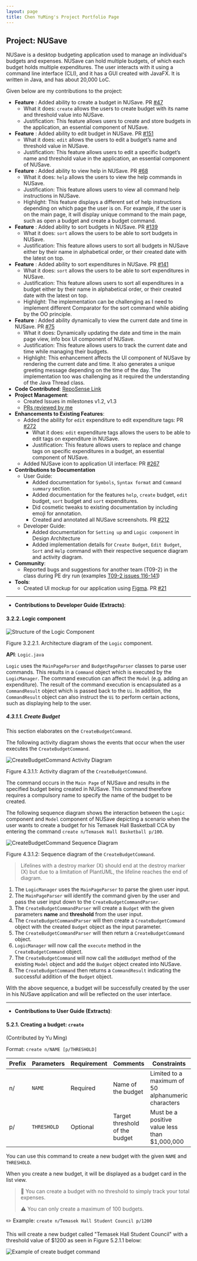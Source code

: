 ```yaml
---
layout: page
title: Chen YuMing's Project Portfolio Page
---
```

## Project: NUSave

NUSave is a desktop budgeting application used to manage an individual's budgets and expenses. NUSave can hold multiple
budgets, of which each budget holds multiple expenditures. The user interacts with it using a command line interface
(CLI), and it has a GUI created with JavaFX. It is written in Java, and has about 20,000 LoC.

Given below are my contributions to the project:
- **Feature** : Added ability to create a budget in NUSave. PR [#47](https://github.com/AY2021S1-CS2103T-T11-4/tp/pull/47)
	- What it does: `create` allows the users to create budget with its name and threshold value into NUSave.
	- Justification: This feature allows users to create and store budgets in the application,
	an essential component of NUSave.
- **Feature** : Added ability to edit budget in NUSave. PR [#151](https://github.com/AY2021S1-CS2103T-T11-4/tp/pull/151)
	- What it does: `edit` allows the users to edit a budget’s name and threshold value in NUSave.
	- Justification: This feature allows users to edit a specific budget’s name and threshold value in the application,
	an essential component of NUSave.
- **Feature** : Added ability to view help in NUSave. PR [#68](https://github.com/AY2021S1-CS2103T-T11-4/tp/pull/68)
	- What it does: `help` allows the users to view the help commands in NUSave.
	- Justification: This feature allows users to view all command help instructions in NUSave.
	- Highlight: This feature displays a different set of help instructions depending on which page the user is on.
	For example, if the user is on the main page, it will display unique command to the main page,
	such as open a budget and create a budget command.
- **Feature** : Added ability to sort budgets in NUSave. PR [#139](https://github.com/AY2021S1-CS2103T-T11-4/tp/pull/139)
	- What it does: `sort` allows the users to be able to sort budgets in NUSave.
	- Justification: This feature allows users to sort all budgets in NUSave either by their name in alphabetical order,
	or their created date with the latest on top.
- **Feature** : Added ability to sort expenditures in NUSave. PR [#141](https://github.com/AY2021S1-CS2103T-T11-4/tp/pull/141)
	- What it does: `sort` allows the users to be able to sort expenditures in NUSave.
	- Justification: This feature allows users to sort all expenditures in a budget either by their name in alphabetical order,
	or their created date with the latest on top.
	- Highlight: The implementation can be challenging as I need to implement different Comparator for the sort command
	while abiding by the OO principle.
- **Feature** : Added ability dynamically to view the current date and time in NUSave. PR [#75](https://github.com/AY2021S1-CS2103T-T11-4/tp/pull/75)
	- What it does: Dynamically updating the date and time in the main page view, info box UI component of NUSave.
	- Justification: This feature allows users to track the current date and time while managing their budgets.
	- Highlight: This enhancement affects the UI component of NUSave by rendering the current date and time.
	It also generates a unique greeting message depending on the time of the day.
	The implementation too was challenging as it required the understanding of the Java Thread class.
- **Code Contributed**: [RepoSense Link](https://nus-cs2103-ay2021s1.github.io/tp-dashboard/#breakdown=true&search=yu-ming-chen)
- **Project Management**:
	- Created Issues in milestones v1.2, v1.3
	- [PRs reviewed by me](https://github.com/AY2021S1-CS2103T-T11-4/tp/pulls?q=is%3Apr+reviewed-by%3Ayu-ming-chen)
- **Enhancements to Existing Features**:
	- Added the ability for `edit` expenditure to edit expenditure tags: PR [#272](https://github.com/AY2021S1-CS2103T-T11-4/tp/pull/272)
	    - What it does: `edit` expenditure tags allows the users to be able to edit tags on expenditure in NUSave. 
    	- Justification: This feature allows users to replace and change tags on specific expenditures in a budget,
    	an essential component of NUSave.
    - Added NUSave icon to application UI interface: PR [#267](https://github.com/AY2021S1-CS2103T-T11-4/tp/pull/267)
- **Contributions to Documentation**
	- User Guide:
		- Added documentation for `Symbols`, `Syntax format` and `Command summary` section.
		- Added documentation for the features `help`, `create` budget, `edit` budget, `sort` budget and `sort`
		expenditures.
		- Did cosmetic tweaks to existing documentation by including emoji for annotation.
		- Created and annotated all NUSave screenshots. PR [#212](https://github.com/AY2021S1-CS2103T-T11-4/tp/pull/212)
	- Developer Guide:
		- Added documentation for `Setting up` and `Logic component` in Design Architecture
		- Added implementation details for `Create Budget`, `Edit Budget`, `Sort` and `Help` command with their
		respective sequence diagram and activity diagram.
- **Community**:
	- Reported bugs and suggestions for another team (T09-2) in the class during PE dry run (examples [T09-2 issues 116-141](https://github.com/yu-ming-chen/ped/issues))
- **Tools**:
  * Created UI mockup for our application using [Figma](https://www.figma.com/file/FGIhST9YHDx8vLumiLquHh/TP?node-id=0%3A1).
  PR [#21](https://github.com/AY2021S1-CS2103T-T11-4/tp/pull/21)
  
-------
- **Contributions to Developer Guide (Extracts)**:
#### 3.2.2. Logic component

![Structure of the Logic Component](../images/LogicClassDiagram.png)

Figure 3.2.2.1. Architecture diagram of the `Logic` component.

**API**: `Logic.java`

`Logic` uses the `MainPageParser` and `BudgetPageParser` classes to parse user commands. This results in a
`Command` object which is executed by the `LogicManager`. The command execution can affect the `Model`
(e.g. adding an expenditure). The result of the command execution is encapsulated as a `CommandResult` object
which is passed back to the `Ui`. In addition, the `CommandResult` object can also instruct the `Ui` to perform
certain actions, such as displaying help to the user.

##### 4.3.1.1. Create Budget

This section elaborates on the `CreateBudgetCommand`.

The following activity diagram shows the events that occur when the user executes the `CreateBudgetCommand`.

![CreateBudgetCommand Activity Diagram](../diagrams/commandsPlantUML/diagram/CreateBudgetCommandActivity.png) 

Figure 4.3.1.1: Activity diagram of the `CreateBudgetCommand`.

The command occurs in the `Main Page` of NUSave and results in the specified budget being created in
NUSave. This command therefore requires a compulsory name to specify the name of the budget to be created.

The following sequence diagram shows the interaction between the `Logic` component and `Model` component of NUSave 
depicting a scenario when the user wants to create a budget for his Temasek Hall Basketball CCA by entering the command
`create n/Temasek Hall Basketball p/100`.

![CreateBudgetCommand Sequence Diagram](../diagrams/commandsPlantUML/diagram/CreateBudgetCommand.png) 

Figure 4.3.1.2: Sequence diagram of the `CreateBudgetCommand`.

> Lifelines with a destroy marker (X) should end at the destroy marker (X) but due to a limitation of PlantUML, 
the lifeline reaches the end of diagram.

1. The `LogicManager` uses the `MainPageParser` to parse the given user input.
2. The `MainPageParser` will identify the command given by the user and pass the user input down to the
`CreateBudgetCommandParser`.
3. The `CreateBudgetCommandParser` will create a `Budget` with the given parameters **name** and **threshold** from the
user input.
4. The `CreateBudgetCommandParser` will then create a `CreateBudgetCommand` object with the created `Budget` object as
the input parameter.
5. The `CreateBudgetCommandParser` will then return a `CreateBudgetCommand` object.
6. `LogicManager` will now call the `execute` method in the `CreateBudgetCommand` object.
7. The `CreateBudgetCommand` will now call the `addBudget` method of the existing `Model` object and add the `Budget`
object created into NUSave.
8. The `CreateBudgetCommand` then returns a `CommandResult` indicating the successful addition of the `Budget` object.

With the above sequence, a budget will be successfully created by the user in his NUSave application and will be
reflected on the user interface.

-------
- **Contributions to User Guide (Extracts)**:
#### 5.2.1. Creating a budget: `create`
(Contributed by Yu Ming)

Format: `create n/NAME [p/THRESHOLD]`

Prefix | Parameters | Requirement | Comments                        | Constraints                           |
------ | ---------- | ----------- | ------------------------------- | ------------------------------------- |
 n/    | `NAME`     | Required    | Name of the budget              | Limited to a maximum of 50 alphanumeric characters |
 p/    | `THRESHOLD`| Optional    | Target threshold of the budget  | Must be a positive value less than $1,000,000 |

You can use this command to create a new budget with the given `NAME` and `THRESHOLD`.

When you create a new budget, it will be displayed as a budget card in the list view.

> 📕 You can create a budget with no threshold to simply track your total expenses.
>
> ⚠️ You can only create a maximum of 100 budgets.


✏️ Example: `create n/Temasek Hall Student Council p/1200`

This will create a new budget called "Temasek Hall Student Council" with a threshold value of $1200
as seen in Figure 5.2.1.1 below:

![Example of create budget command](../images/CommandScreenShots/5_2_1_1_createBudget.png)
